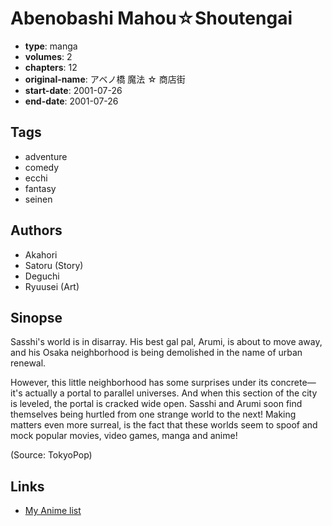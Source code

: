 # Abenobashi Mahou☆Shoutengai

-   **type**: manga
-   **volumes**: 2
-   **chapters**: 12
-   **original-name**: アベノ橋 魔法 ☆ 商店街
-   **start-date**: 2001-07-26
-   **end-date**: 2001-07-26

## Tags

-   adventure
-   comedy
-   ecchi
-   fantasy
-   seinen

## Authors

-   Akahori
-   Satoru (Story)
-   Deguchi
-   Ryuusei (Art)

## Sinopse

Sasshi's world is in disarray. His best gal pal, Arumi, is about to move away, and his Osaka neighborhood is being demolished in the name of urban renewal.

However, this little neighborhood has some surprises under its concrete—it's actually a portal to parallel universes. And when this section of the city is leveled, the portal is cracked wide open. Sasshi and Arumi soon find themselves being hurtled from one strange world to the next! Making matters even more surreal, is the fact that these worlds seem to spoof and mock popular movies, video games, manga and anime!

(Source: TokyoPop)

## Links

-   [My Anime list](https://myanimelist.net/manga/72/Abenobashi_Mahou☆Shoutengai)
